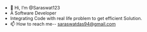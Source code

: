 - 👋 Hi, I’m @Saraswat123
- A Software Developer
-  Integrating Code with real life problem  to get efficient Solution.
- 📫 How to reach me-- saraswatdas94@gmail.com

<!---
Saraswat123/Saraswat123 is a ✨ special ✨ repository because its `README.md` (this file) appears on your GitHub profile.
You can click the Preview link to take a look at your changes.
--->
